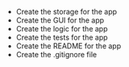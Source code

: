 - Create the storage for the app
- Create the GUI for the app
- Create the logic for the app
- Create the tests for the app
- Create the README for the app
- Create the .gitignore file
